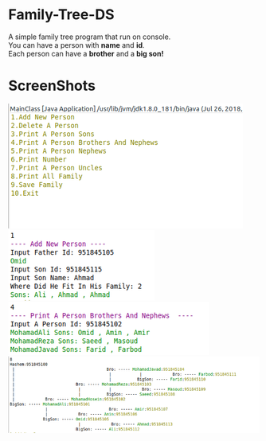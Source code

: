 # Family-Tree-DS

A simple family tree program that run on console. <br>
You can have a person with **name** and **id**. <br>
Each person can have a **brother** and a **big son!**

# ScreenShots
![](/Screenshots/1.png?raw=true)<br>
![](/Screenshots/2.png?raw=true)<br>
![](/Screenshots/5.png?raw=true)<br>
![](/Screenshots/6.png?raw=true)
  
